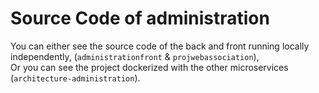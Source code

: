 # Source Code of administration
You can either see the source code of the back and front running locally independently, (``administrationfront`` & ``projwebassociation``), <br>
Or you can see the project dockerized with the other microservices (``architecture-administration``).